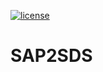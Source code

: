 [![license](https://img.shields.io/badge/license-GPL%202-B50B82.svg)](https://github.com/nevrome/sdsanalysis/blob/master/LICENSE)

# SAP2SDS

